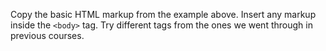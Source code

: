 Copy the basic HTML markup from the example above. Insert any markup inside the `<body>` tag. Try different tags from the ones we went through in previous courses.
